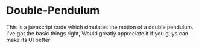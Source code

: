 # Double-Pendulum
This is a javascript code which simulates the motion of a double pendulum. I've got the basic things right, Would greatly appreciate it if you guys can make its UI better
